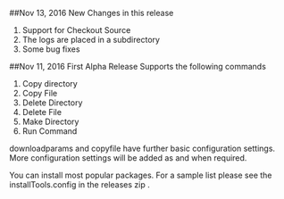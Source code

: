 ##Nov 13, 2016
New Changes in this release 
1. Support for Checkout Source 
2. The logs are placed in a subdirectory
3. Some bug fixes

##Nov 11, 2016
First Alpha Release 
Supports the following commands 
1. Copy directory 
2. Copy File 
3. Delete Directory
4. Delete File
5. Make Directory
6. Run Command

downloadparams and copyfile have further basic configuration settings. More configuration settings will be added as and when required.

You can install most popular packages. For a sample list please see the installTools.config in the releases zip . 